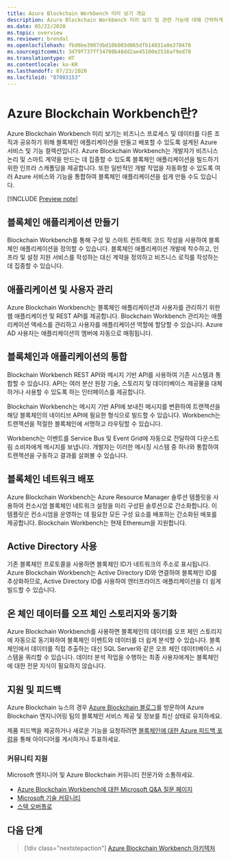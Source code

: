 ```yaml
---
title: Azure Blockchain Workbench 미리 보기 개요
description: Azure Blockchain Workbench 미리 보기 및 관련 기능에 대해 간략하게 설명합니다.
ms.date: 05/22/2020
ms.topic: overview
ms.reviewer: brendal
ms.openlocfilehash: fbd6be3907dbd10b003d065dfb14031a0e378478
ms.sourcegitcommit: 3d79f737ff34708b48dd2ae45100e2516af9ed78
ms.translationtype: HT
ms.contentlocale: ko-KR
ms.lasthandoff: 07/23/2020
ms.locfileid: "87003153"
---
```

# <a name="what-is-azure-blockchain-workbench"></a>Azure Blockchain Workbench란?

Azure Blockchain Workbench 미리 보기는 비즈니스 프로세스 및 데이터를 다른 조직과 공유하기 위해 블록체인 애플리케이션을 만들고 배포할 수 있도록 설계된 Azure 서비스 및 기능 컬렉션입니다. Azure Blockchain Workbench는 개발자가 비즈니스 논리 및 스마트 계약을 만드는 데 집중할 수 있도록 블록체인 애플리케이션을 빌드하기 위한 인프라 스캐폴딩을 제공합니다. 또한 일반적인 개발 작업을 자동화할 수 있도록 여러 Azure 서비스와 기능을 통합하여 블록체인 애플리케이션을 쉽게 만들 수도 있습니다.

[!INCLUDE [Preview note](./includes/preview.md)]

## <a name="create-blockchain-applications"></a>블록체인 애플리케이션 만들기

Blockchain Workbench를 통해 구성 및 스마트 컨트랙트 코드 작성을 사용하여 블록체인 애플리케이션을 정의할 수 있습니다. 블록체인 애플리케이션 개발에 착수하고, 인프라 및 설정 지원 서비스를 작성하는 대신 계약을 정의하고 비즈니스 로직를 작성하는 데 집중할 수 있습니다.

## <a name="manage-applications-and-users"></a>애플리케이션 및 사용자 관리

Azure Blockchain Workbench는 블록체인 애플리케이션과 사용자를 관리하기 위한 웹 애플리케이션 및 REST API를 제공합니다. Blockchain Workbench 관리자는 애플리케이션 액세스를 관리하고 사용자를 애플리케이션 역할에 할당할 수 있습니다. Azure AD 사용자는 애플리케이션의 멤버에 자동으로 매핑됩니다.

## <a name="integrate-blockchain-with-applications"></a>블록체인과 애플리케이션의 통합

Blockchain Workbench REST API와 메시지 기반 API를 사용하여 기존 시스템과 통합할 수 있습니다. API는 여러 분산 원장 기술, 스토리지 및 데이터베이스 제공물을 대체하거나 사용할 수 있도록 하는 인터페이스를 제공합니다.

Blockchain Workbench는 메시지 기반 API에 보내진 메시지를 변환하여 트랜잭션을 해당 블록체인의 네이티브 API에 필요한 형식으로 빌드할 수 있습니다.  Workbench는 트랜잭션을 적절한 블록체인에 서명하고 라우팅할 수 있습니다. 

Workbench는 이벤트를 Service Bus 및 Event Grid에 자동으로 전달하여 다운스트림 소비자에게 메시지를 보냅니다. 개발자는 이러한 메시징 시스템 중 하나와 통합하여 트랜잭션을 구동하고 결과를 살펴볼 수 있습니다.

## <a name="deploy-a-blockchain-network"></a>블록체인 네트워크 배포

Azure Blockchain Workbench는 Azure Resource Manager 솔루션 템플릿을 사용하여 컨소시엄 블록체인 네트워크 설정을 미리 구성된 솔루션으로 간소화합니다. 이 템플릿은 컨소시엄을 운영하는 데 필요한 모든 구성 요소를 배포하는 간소화된 배포를 제공합니다. Blockchain Workbench는 현재 Ethereum을 지원합니다.

## <a name="use-active-directory"></a>Active Directory 사용

기존 블록체인 프로토콜을 사용하면 블록체인 ID가 네트워크의 주소로 표시됩니다. Azure Blockchain Workbench는 Active Directory ID와 연결하여 블록체인 ID를 추상화하므로, Active Directory ID를 사용하여 엔터프라이즈 애플리케이션을 더 쉽게 빌드할 수 있습니다.

## <a name="synchronize-on-chain-data-with-off-chain-storage"></a>온 체인 데이터를 오프 체인 스토리지와 동기화

Azure Blockchain Workbench를 사용하면 블록체인의 데이터를 오프 체인 스토리지에 자동으로 동기화하여 블록체인 이벤트와 데이터를 더 쉽게 분석할 수 있습니다. 블록체인에서 데이터를 직접 추출하는 대신 SQL Server와 같은 오프 체인 데이터베이스 시스템을 쿼리할 수 있습니다. 데이터 분석 작업을 수행하는 최종 사용자에게는 블록체인에 대한 전문 지식이 필요하지 않습니다.

## <a name="support-and-feedback"></a>지원 및 피드백

Azure Blockchain 뉴스의 경우 [Azure Blockchain 블로그](https://azure.microsoft.com/blog/topics/blockchain/)를 방문하여 Azure Blockchain 엔지니어링 팀의 블록체인 서비스 제공 및 정보를 최신 상태로 유지하세요.

제품 피드백을 제공하거나 새로운 기능을 요청하려면 [블록체인에 대한 Azure 피드백 포럼](https://aka.ms/blockchainuservoice)을 통해 아이디어를 게시하거나 투표하세요.

### <a name="community-support"></a>커뮤니티 지원

Microsoft 엔지니어 및 Azure Blockchain 커뮤니티 전문가와 소통하세요.

* [Azure Blockchain Workbench에 대한 Microsoft Q&A 질문 페이지](/answers/topics/azure-blockchain-workbench.html)
* [Microsoft 기술 커뮤니티](https://techcommunity.microsoft.com/t5/Blockchain/bd-p/AzureBlockchain)
* [스택 오버플로](https://stackoverflow.com/questions/tagged/azure-blockchain-workbench)

## <a name="next-steps"></a>다음 단계

> [!div class="nextstepaction"]
> [Azure Blockchain Workbench 아키텍처](architecture.md)
